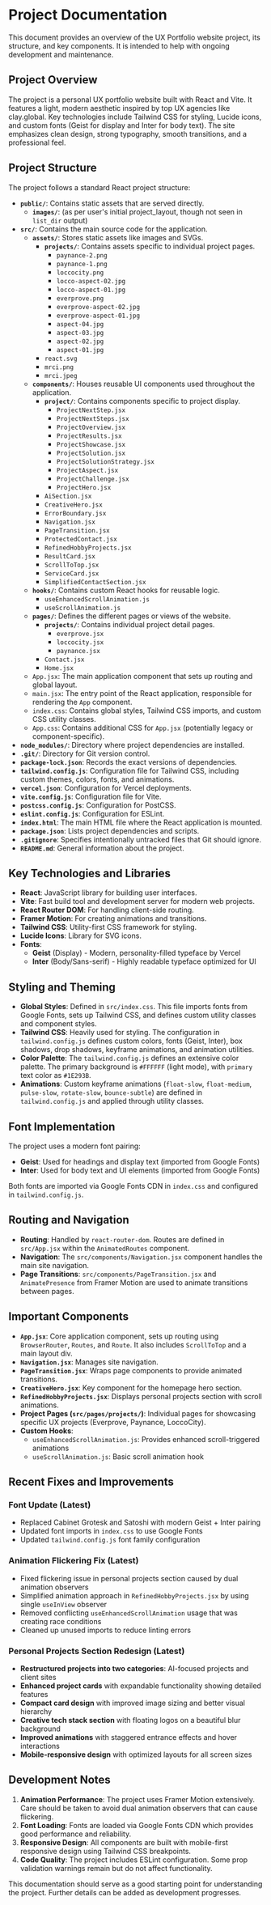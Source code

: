 # Project Documentation

This document provides an overview of the UX Portfolio website project, its structure, and key components. It is intended to help with ongoing development and maintenance.

## Project Overview

The project is a personal UX portfolio website built with React and Vite. It features a light, modern aesthetic inspired by top UX agencies like clay.global. Key technologies include Tailwind CSS for styling, Lucide icons, and custom fonts (Geist for display and Inter for body text). The site emphasizes clean design, strong typography, smooth transitions, and a professional feel.

## Project Structure

The project follows a standard React project structure:

- **`public/`**: Contains static assets that are served directly.
  - **`images/`**: (as per user's initial project_layout, though not seen in `list_dir` output)
- **`src/`**: Contains the main source code for the application.
    - **`assets/`**: Stores static assets like images and SVGs.
        - **`projects/`**: Contains assets specific to individual project pages.
            - `paynance-2.png`
            - `paynance-1.png`
            - `loccocity.png`
            - `locco-aspect-02.jpg`
            - `locco-aspect-01.jpg`
            - `everprove.png`
            - `everprove-aspect-02.jpg`
            - `everprove-aspect-01.jpg`
            - `aspect-04.jpg`
            - `aspect-03.jpg`
            - `aspect-02.jpg`
            - `aspect-01.jpg`
        - `react.svg`
        - `mrci.png`
        - `mrci.jpeg`
    - **`components/`**: Houses reusable UI components used throughout the application.
        - **`project/`**: Contains components specific to project display.
            - `ProjectNextStep.jsx`
            - `ProjectNextSteps.jsx`
            - `ProjectOverview.jsx`
            - `ProjectResults.jsx`
            - `ProjectShowcase.jsx`
            - `ProjectSolution.jsx`
            - `ProjectSolutionStrategy.jsx`
            - `ProjectAspect.jsx`
            - `ProjectChallenge.jsx`
            - `ProjectHero.jsx`
        - `AiSection.jsx`
        - `CreativeHero.jsx`
        - `ErrorBoundary.jsx`
        - `Navigation.jsx`
        - `PageTransition.jsx`
        - `ProtectedContact.jsx`
        - `RefinedHobbyProjects.jsx`
        - `ResultCard.jsx`
        - `ScrollToTop.jsx`
        - `ServiceCard.jsx`
        - `SimplifiedContactSection.jsx`
    - **`hooks/`**: Contains custom React hooks for reusable logic.
        - `useEnhancedScrollAnimation.js`
        - `useScrollAnimation.js`
    - **`pages/`**: Defines the different pages or views of the website.
        - **`projects/`**: Contains individual project detail pages.
            - `everprove.jsx`
            - `loccocity.jsx`
            - `paynance.jsx`
        - `Contact.jsx`
        - `Home.jsx`
    - `App.jsx`: The main application component that sets up routing and global layout.
    - `main.jsx`: The entry point of the React application, responsible for rendering the `App` component.
    - `index.css`: Contains global styles, Tailwind CSS imports, and custom CSS utility classes.
    - `App.css`: Contains additional CSS for `App.jsx` (potentially legacy or component-specific).
- **`node_modules/`**: Directory where project dependencies are installed.
- **`.git/`**: Directory for Git version control.
- **`package-lock.json`**: Records the exact versions of dependencies.
- **`tailwind.config.js`**: Configuration file for Tailwind CSS, including custom themes, colors, fonts, and animations.
- **`vercel.json`**: Configuration for Vercel deployments.
- **`vite.config.js`**: Configuration file for Vite.
- **`postcss.config.js`**: Configuration for PostCSS.
- **`eslint.config.js`**: Configuration for ESLint.
- **`index.html`**: The main HTML file where the React application is mounted.
- **`package.json`**: Lists project dependencies and scripts.
- **`.gitignore`**: Specifies intentionally untracked files that Git should ignore.
- **`README.md`**: General information about the project.

## Key Technologies and Libraries

- **React**: JavaScript library for building user interfaces.
- **Vite**: Fast build tool and development server for modern web projects.
- **React Router DOM**: For handling client-side routing.
- **Framer Motion**: For creating animations and transitions.
- **Tailwind CSS**: Utility-first CSS framework for styling.
- **Lucide Icons**: Library for SVG icons.
- **Fonts**:
    - **Geist** (Display) - Modern, personality-filled typeface by Vercel
    - **Inter** (Body/Sans-serif) - Highly readable typeface optimized for UI

## Styling and Theming

- **Global Styles**: Defined in `src/index.css`. This file imports fonts from Google Fonts, sets up Tailwind CSS, and defines custom utility classes and component styles.
- **Tailwind CSS**: Heavily used for styling. The configuration in `tailwind.config.js` defines custom colors, fonts (Geist, Inter), box shadows, drop shadows, keyframe animations, and animation utilities.
- **Color Palette**: The `tailwind.config.js` defines an extensive color palette. The primary background is `#FFFFFF` (light mode), with `primary` text color as `#1E293B`.
- **Animations**: Custom keyframe animations (`float-slow`, `float-medium`, `pulse-slow`, `rotate-slow`, `bounce-subtle`) are defined in `tailwind.config.js` and applied through utility classes.

## Font Implementation

The project uses a modern font pairing:
- **Geist**: Used for headings and display text (imported from Google Fonts)
- **Inter**: Used for body text and UI elements (imported from Google Fonts)

Both fonts are imported via Google Fonts CDN in `index.css` and configured in `tailwind.config.js`.

## Routing and Navigation

- **Routing**: Handled by `react-router-dom`. Routes are defined in `src/App.jsx` within the `AnimatedRoutes` component.
- **Navigation**: The `src/components/Navigation.jsx` component handles the main site navigation.
- **Page Transitions**: `src/components/PageTransition.jsx` and `AnimatePresence` from Framer Motion are used to animate transitions between pages.

## Important Components

- **`App.jsx`**: Core application component, sets up routing using `BrowserRouter`, `Routes`, and `Route`. It also includes `ScrollToTop` and a main layout div.
- **`Navigation.jsx`**: Manages site navigation.
- **`PageTransition.jsx`**: Wraps page components to provide animated transitions.
- **`CreativeHero.jsx`**: Key component for the homepage hero section.
- **`RefinedHobbyProjects.jsx`**: Displays personal projects section with scroll animations.
- **Project Pages (`src/pages/projects/`)**: Individual pages for showcasing specific UX projects (Everprove, Paynance, LoccoCity).
- **Custom Hooks**:
    - `useEnhancedScrollAnimation.js`: Provides enhanced scroll-triggered animations
    - `useScrollAnimation.js`: Basic scroll animation hook

## Recent Fixes and Improvements

### Font Update (Latest)
- Replaced Cabinet Grotesk and Satoshi with modern Geist + Inter pairing
- Updated font imports in `index.css` to use Google Fonts
- Updated `tailwind.config.js` font family configuration

### Animation Flickering Fix (Latest)
- Fixed flickering issue in personal projects section caused by dual animation observers
- Simplified animation approach in `RefinedHobbyProjects.jsx` by using single `useInView` observer
- Removed conflicting `useEnhancedScrollAnimation` usage that was creating race conditions
- Cleaned up unused imports to reduce linting errors

### Personal Projects Section Redesign (Latest)
- **Restructured projects into two categories**: AI-focused projects and client sites
- **Enhanced project cards** with expandable functionality showing detailed features
- **Compact card design** with improved image sizing and better visual hierarchy
- **Creative tech stack section** with floating logos on a beautiful blur background
- **Improved animations** with staggered entrance effects and hover interactions
- **Mobile-responsive design** with optimized layouts for all screen sizes

## Development Notes

1. **Animation Performance**: The project uses Framer Motion extensively. Care should be taken to avoid dual animation observers that can cause flickering.
2. **Font Loading**: Fonts are loaded via Google Fonts CDN which provides good performance and reliability.
3. **Responsive Design**: All components are built with mobile-first responsive design using Tailwind CSS breakpoints.
4. **Code Quality**: The project includes ESLint configuration. Some prop validation warnings remain but do not affect functionality.

This documentation should serve as a good starting point for understanding the project. Further details can be added as development progresses. 